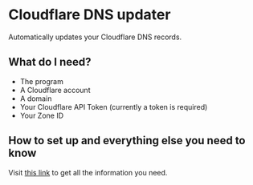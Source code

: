 # Cloudflare DNS updater
Automatically updates your Cloudflare DNS records.
## What do I need?
- The program
- A Cloudflare account
- A domain
- Your Cloudflare API Token (currently a token is required)
- Your Zone ID
## How to set up and everything else you need to know
Visit [this link](https://www.pinoleekz.de/cloudflare-dns-updater.html "this link") to get all the information you need.
